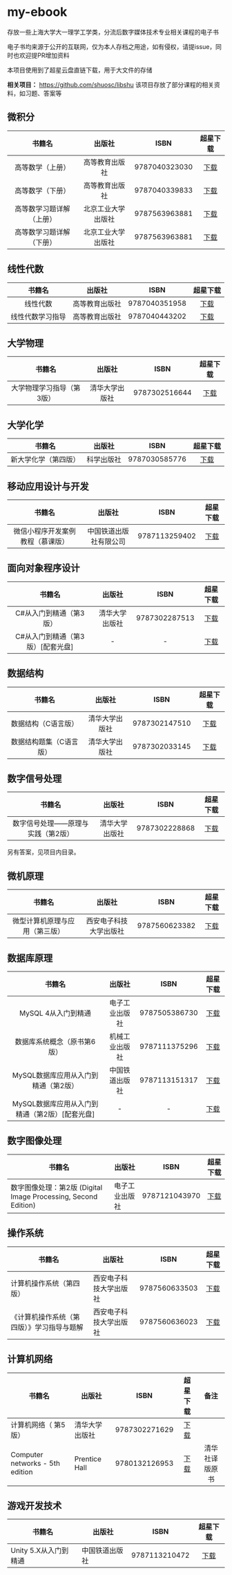 # my-ebook
存放一些上海大学大一理学工学类，分流后数字媒体技术专业相关课程的电子书 

电子书均来源于公开的互联网，仅为本人存档之用途，如有侵权，请提issue，同时也欢迎提PR增加资料

本项目使用到了超星云盘直链下载，用于大文件的存储

**相关项目：** <https://github.com/shuosc/libshu> 该项目存放了部分课程的相关资料，如习题、答案等

## 微积分
| 书籍名                     		| 出版社   		|  ISBN  |超星下载
| :--------:                 		 | :-----:  	| :----:  |:----:
| 高等数学（上册）| 高等教育出版社 | 9787040323030|[下载](https://tools.caduo.ml/chaoxing/download.php?objectId=10a3246206d23838552df378879dd45d)
| 高等数学（下册）| 高等教育出版社 | 9787040339833|[下载](https://tools.caduo.ml/chaoxing/download.php?objectId=9129912dda63b973178d79c1ab91d582)
| 高等数学习题详解（上册）| 北京工业大学出版社| 9787563963881|[下载](https://tools.caduo.ml/chaoxing/download.php?objectId=0c17c24567bfce8b3f9ef88064a7fdfe)
| 高等数学习题详解（下册）| 北京工业大学出版社| 9787563963881|[下载](https://tools.caduo.ml/chaoxing/download.php?objectId=0a72adb6b83c5856685569479388ae9e)

## 线性代数
| 书籍名 | 出版社 |  ISBN  |超星下载
| :--------:| :-----:  	| :----:  |:----:
| 线性代数| 高等教育出版社 | 9787040351958|[下载](https://tools.caduo.ml/chaoxing/download.php?objectId=847b615a9c705cbaef1c11245e2cf797)
| 线性代数学习指导| 高等教育出版社 | 9787040443202|[下载](https://tools.caduo.ml/chaoxing/download.php?objectId=2647b8ec127418c88439f7d678503d2c)

## 大学物理
| 书籍名                     		| 出版社   		|  ISBN  |超星下载
| :--------:                 		 | :-----:  	| :----:  |:----: 
| 大学物理学习指导（第3版）| 清华大学出版社 | 9787302516644|[下载](https://tools.caduo.ml/chaoxing/download.php?objectId=473bdc28ad79754b4f152e2e82d62c55)

## 大学化学
| 书籍名                     		| 出版社   		|  ISBN  |超星下载
| :--------:                 		 | :-----:  	| :----:  |:---:
| 新大学化学（第四版）| 科学出版社 | 9787030585776|[下载](https://tools.caduo.ml/chaoxing/download.php?objectId=742ffb1cf80549688861c8d165de197b)

## 移动应用设计与开发
| 书籍名                     		| 出版社   		|  ISBN  |超星下载
| :--------:                 		 | :-----:  	| :----:  |:----:
| 微信小程序开发案例教程（慕课版）| 中国铁道出版社有限公司 | 9787113259402|[下载](https://tools.caduo.ml/chaoxing/download.php?objectId=30a0f194256cfc97cd8db6a071c505d9)

## 面向对象程序设计
| 书籍名 | 出版社   		|  ISBN  |超星下载
| :--------: | :-----:  	| :----:  |:----: 
| C#从入门到精通（第3版）	| 清华大学出版社 | 9787302287513  |[下载](https://tools.caduo.ml/chaoxing/download.php?objectId=5f832c5c6b644f22f2fb7322f8d17f49)
| C#从入门到精通（第3版）\[配套光盘\]	| - | -  |[下载](https://tools.caduo.ml/chaoxing/download.php?objectId=b2cd070aa13246738b3ac48ba4f00be4)

## 数据结构
| 书籍名                     		| 出版社   		|  ISBN  |超星下载
| :--------:                 		 | :-----:  	| :----:  |:----:
|	数据结构（C语言版）		| 清华大学出版社 | 9787302147510  |[下载](https://tools.caduo.ml/chaoxing/download.php?objectId=8599b7f751675350704a14c3eac031ab)
| 	数据结构题集（C语言版）	| 清华大学出版社 | 9787302033145   |[下载](https://tools.caduo.ml/chaoxing/download.php?objectId=4c29959bff4d65c14b34d71f540af330)

## 数字信号处理
| 书籍名                     		| 出版社   		|  ISBN  |超星下载
| :--------:                 		 | :-----:  	| :----:  |:----: 
| 数字信号处理——原理与实践（第2版）	| 清华大学出版社 | 9787302228868  |[下载](https://tools.caduo.ml/chaoxing/download.php?objectId=53128487e93944bf859991e4bc61ea9a)

另有答案，见项目内目录。

## 微机原理
| 书籍名                     		| 出版社   		|  ISBN  |超星下载
| :--------:                 		 | :-----:  	| :----:  |:----:
| 微型计算机原理与应用（第三版）	| 西安电子科技大学出版社 | 9787560623382  |[下载](https://tools.caduo.ml/chaoxing/download.php?objectId=ec38a99230c9968bf85968a686770205)

## 数据库原理
| 书籍名                     		| 出版社   		|  ISBN  |超星下载
| :--------:                 		 | :-----:  	| :----:  |:----:
| 		MySQL 4从入门到精通     		| 电子工业出版社 | 9787505386730  |[下载](https://tools.caduo.ml/chaoxing/download.php?objectId=29d8ea4fd6c8f076d8878575d0774f55)
| 		数据库系统概念（原书第6版）	| 机械工业出版社 |  9787111375296   |[下载](https://tools.caduo.ml/chaoxing/download.php?objectId=f8cfc671d9b42911262fa47ae6aba926)
| MySQL数据库应用从入门到精通（第2版）| 中国铁道出版社  |9787113151317|[下载](https://tools.caduo.ml/chaoxing/download.php?objectId=fdbc43e7dbf1b520e2cff336b7a77fde)
|MySQL数据库应用从入门到精通（第2版）\[配套光盘\] | - | - | [下载](https://tools.caduo.ml/chaoxing/download.php?objectId=07f55bbdafdffae139bc8b0ec085f470)

## 数字图像处理

| 书籍名                                                       | 出版社         |     ISBN      |                           超星下载                           |
| ------------------------------------------------------------ | -------------- | :-----------: | :----------------------------------------------------------: |
| 数字图像处理：第2版 (Digital Image Processing, Second Edition) | 电子工业出版社 | 9787121043970 | [下载](https://tools.caduo.ml/chaoxing/download.php?objectId=8b46ccfb6e1fc74fd07d855a25b31d3f) |

## 操作系统

| 书籍名                                     | 出版社                 |     ISBN      |                           超星下载                           |
| ------------------------------------------ | ---------------------- | :-----------: | :----------------------------------------------------------: |
| 计算机操作系统（第四版）                   | 西安电子科技大学出版社 | 9787560633503 | [下载](https://tools.caduo.ml/chaoxing/download.php?objectId=ed2ec82e9d693a3d1a969d968a42b4eb) |
| 《计算机操作系统（第四版）》学习指导与题解 | 西安电子科技大学出版社 | 9787560636023 | [下载](https://tools.caduo.ml/chaoxing/download.php?objectId=aa1b115b845a5963a972809c3c48266e) |

## 计算机网络

| 书籍名                           | 出版社         |     ISBN      |                           超星下载                           |      备注      |
| -------------------------------- | -------------- | :-----------: | :----------------------------------------------------------: | :------------: |
| 计算机网络（ 第5版）             | 清华大学出版社 | 9787302271629 | [下载](https://tools.caduo.ml/chaoxing/download.php?objectId=9d1349091cb305b7d95d581d4efbdfa3) |                |
| Computer networks - 5th edition | Prentice Hall  | 9780132126953 | [下载](https://tools.caduo.ml/chaoxing/download.php?objectId=81a659fcbbe2b3927bfddc6f5f8ce456) | 清华社译版原书 |

## 游戏开发技术

| 书籍名                 | 出版社         |     ISBN      |                           超星下载                           |
| ---------------------- | -------------- | :-----------: | :----------------------------------------------------------: |
| Unity 5.X从入门到精通 | 中国铁道出版社 | 9787113210472 | [下载](https://tools.caduo.ml/chaoxing/download.php?objectId=9396ce1e618f94ff52addfb290c90648) |
